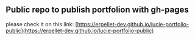 ## Public repo to publish portfolion with gh-pages

please check it on this link: [https://erpellet-dev.github.io/lucie-portfolio-public](https://erpellet-dev.github.io/lucie-portfolio-public) 
